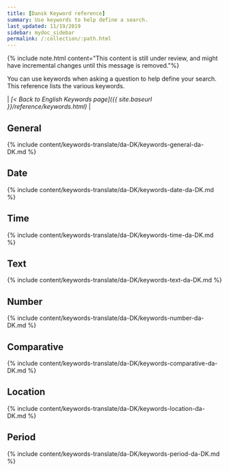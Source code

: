 ```yaml
---
title: [Dansk Keyword reference]
summary: Use keywords to help define a search.
last_updated: 11/19/2019
sidebar: mydoc_sidebar
permalink: /:collection/:path.html
---
```

{% include note.html content="This content is still under review, and might have incremental changes until this message is removed."%}

You can use keywords when asking a question to help define your search. This
reference lists the various keywords.

| _[< Back to English Keywords page]({{ site.baseurl }}/reference/keywords.html)_ |

## General

{% include content/keywords-translate/da-DK/keywords-general-da-DK.md %}

## Date

{% include content/keywords-translate/da-DK/keywords-date-da-DK.md %}

## Time

{% include content/keywords-translate/da-DK/keywords-time-da-DK.md %}

## Text

{% include content/keywords-translate/da-DK/keywords-text-da-DK.md %}

## Number

{% include content/keywords-translate/da-DK/keywords-number-da-DK.md %}

## Comparative

{% include content/keywords-translate/da-DK/keywords-comparative-da-DK.md %}

## Location

{% include content/keywords-translate/da-DK/keywords-location-da-DK.md %}

## Period

{% include content/keywords-translate/da-DK/keywords-period-da-DK.md %}

<!-- ## Help

{% include content/keywords-translate/da-DK/keywords-help-da-DK.md %} -->
